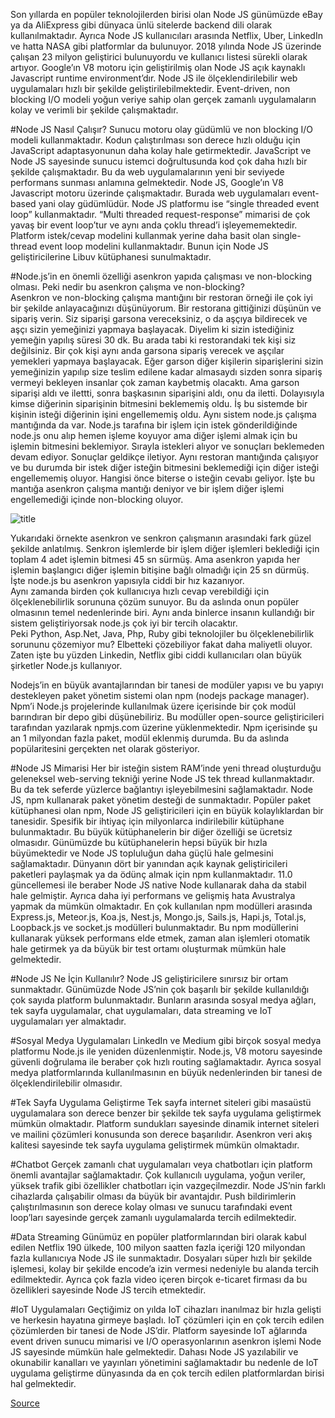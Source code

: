 Son yıllarda en popüler teknolojilerden birisi olan Node JS günümüzde eBay ya da AliExpress gibi dünyaca ünlü sitelerde backend dili olarak kullanılmaktadır. Ayrıca Node JS kullanıcıları arasında Netflix, Uber, LinkedIn ve hatta NASA gibi platformlar da bulunuyor. 2018 yılında Node JS üzerinde çalışan 23 milyon geliştirici bulunuyordu ve kullanıcı listesi sürekli olarak artıyor. Google’ın V8 motoru için geliştirilmiş olan Node JS açık kaynaklı Javascript runtime environment’dır. Node JS ile ölçeklendirilebilir web uygulamaları hızlı bir şekilde geliştirilebilmektedir. Event-driven, non blocking I/O modeli yoğun veriye sahip olan gerçek zamanlı uygulamaların kolay ve verimli bir şekilde çalışmaktadır.

#Node JS Nasıl Çalışır?
Sunucu motoru olay güdümlü ve non blocking I/O modeli kullanmaktadır. Kodun çalıştırılması son derece hızlı olduğu için JavaScript adaptasyonunun daha kolay hale getirmektedir. JavaScript ve Node JS sayesinde sunucu istemci doğrultusunda kod çok daha hızlı bir şekilde çalışmaktadır. Bu da web uygulamalarının yeni bir seviyede performans sunması anlamına gelmektedir. Node JS, Google’ın V8 Javascript motoru üzerinde çalışmaktadır. Burada web uygulamaları event-based yani olay güdümlüdür. Node JS platformu ise “single threaded event loop” kullanmaktadır. “Multi threaded request-response” mimarisi de çok yavaş bir event loop’tur ve aynı anda çoklu thread’i işleyememektedir. Platform istek/cevap modelini kullanmak yerine daha basit olan single-thread event loop modelini kullanmaktadır. Bunun için Node JS geliştiricilerine Libuv kütüphanesi sunulmaktadır.

#Node.js’in en önemli özelliği asenkron yapıda çalışması ve non-blocking olması.
Peki nedir bu asenkron çalışma ve non-blocking?  
Asenkron ve non-blocking çalışma mantığını bir restoran örneği ile çok iyi bir şekilde anlayacağınızı düşünüyorum. Bir restorana gittiğinizi düşünün ve sipariş verin. Siz siparişi garsona vereceksiniz, o da aşçıya bildirecek ve aşçı sizin yemeğinizi yapmaya başlayacak. Diyelim ki sizin istediğiniz yemeğin yapılış süresi 30 dk. Bu arada tabi ki restorandaki tek kişi siz değilsiniz. Bir çok kişi aynı anda garsona sipariş verecek ve aşçılar yemekleri yapmaya başlayacak. Eğer garson diğer kişilerin siparişlerini sizin yemeğinizin yapılıp size teslim edilene kadar almasaydı sizden sonra sipariş vermeyi bekleyen insanlar çok zaman kaybetmiş olacaktı. Ama garson siparişi aldı ve ilettti, sonra başkasının siparişini aldı, onu da iletti. Dolayısıyla kimse diğerinin siparişinin bitmesini beklememiş oldu. İş bu sistemde bir kişinin isteği diğerinin işini engellememiş oldu.
Aynı sistem node.js çalışma mantığında da var. Node.js tarafına bir işlem için istek gönderildiğinde node.js onu alıp hemen işleme koyuyor ama diğer işlemi almak için bu işlemin bitmesini beklemiyor. Sırayla istekleri alıyor ve sonuçları beklemeden devam ediyor. Sonuçlar geldikçe iletiyor. Aynı restoran mantığında çalışıyor ve bu durumda bir istek diğer isteğin bitmesini beklemediği için diğer isteği engellememiş oluyor. Hangisi önce biterse o isteğin cevabı geliyor. İşte bu mantığa asenkron çalışma mantığı deniyor ve bir işlem diğer işlemi engellemediği içinde non-blocking oluyor.

![title](https://miro.medium.com/max/2400/0*APswsNi3CbEJhetW.png)

Yukarıdaki örnekte asenkron ve senkron çalışmanın arasındaki fark güzel şekilde anlatılmış. Senkron işlemlerde bir işlem diğer işlemleri beklediği için toplam 4 adet işlemin bitmesi 45 sn sürmüş. Ama asenkron yapıda her işlemin başlangıcı diğer işlemin bitişine bağlı olmadığı için 25 sn dürmüş. İşte node.js bu asenkron yapısıyla ciddi bir hız kazanıyor.  
Aynı zamanda birden çok kullanıcıya hızlı cevap verebildiği için ölçeklenebilirlik sorununa çözüm sunuyor. Bu da aslında onun popüler olmasının temel nedenlerinde biri. Aynı anda binlerce insanın kullandığı bir sistem geliştiriyorsak node.js çok iyi bir tercih olacaktır.  
Peki Python, Asp.Net, Java, Php, Ruby gibi teknolojiler bu ölçeklenebilirlik sorununu çözemiyor mu? Elbetteki çözebiliyor fakat daha maliyetli oluyor. Zaten işte bu yüzden Linkedin, Netflix gibi ciddi kullanıcıları olan büyük şirketler Node.js kullanıyor.  

Nodejs’in en büyük avantajlarından bir tanesi de modüler yapısı ve bu yapıyı destekleyen paket yönetim sistemi olan npm (nodejs package manager).  
Npm’i Node.js projelerinde kullanılmak üzere içerisinde bir çok modül barındıran bir depo gibi düşünebiliriz. Bu modüller open-source geliştiricileri tarafından yazılarak npmjs.com üzerine yüklenmektedir. Npm içerisinde şu an 1 milyondan fazla paket, modül eklenmiş durumda. Bu da aslında popülaritesini gerçekten net olarak gösteriyor.

#Node JS Mimarisi
Her bir isteğin sistem RAM’inde yeni thread oluşturduğu geleneksel web-serving tekniği yerine Node JS tek thread kullanmaktadır. 
Bu da tek seferde yüzlerce bağlantıyı işleyebilmesini sağlamaktadır. Node JS, npm kullanarak paket yönetim desteği de sunmaktadır. Popüler paket kütüphanesi olan npm, Node JS geliştiricileri için en büyük kolaylıklardan bir tanesidir. Spesifik bir ihtiyaç için milyonlarca indirilebilir kütüphane bulunmaktadır. Bu büyük kütüphanelerin bir diğer özelliği se ücretsiz olmasıdır. Günümüzde bu kütüphanelerin hepsi büyük bir hızla büyümektedir ve Node JS topluluğun daha güçlü hale gelmesini sağlamaktadır. Dünyanın dört bir yanından açık kaynak geliştiricileri paketleri paylaşmak ya da ödünç almak için npm kullanmaktadır. 11.0 güncellemesi ile beraber Node JS native Node kullanarak daha da stabil hale gelmiştir. Ayrıca daha iyi performans ve gelişmiş hata Avustralya yapmak da mümkün olmaktadır. En çok kullanılan npm modülleri arasında Express.js, Meteor.js, Koa.js, Nest.js, Mongo.js, Sails.js, Hapi.js, Total.js, Loopback.js ve socket.js  modülleri bulunmaktadır. Bu npm modüllerini kullanarak yüksek performans elde etmek, zaman alan işlemleri otomatik hale getirmek ya da büyük bir test ortamı oluşturmak mümkün hale gelmektedir. 


#Node JS Ne İçin Kullanılır?
Node JS geliştiricilere sınırsız bir ortam sunmaktadır. Günümüzde Node JS’nin çok başarılı bir şekilde kullanıldığı çok sayıda platform bulunmaktadır. Bunların arasında sosyal medya ağları, tek sayfa uygulamalar, chat uygulamaları, data streaming ve IoT uygulamaları yer almaktadır. 

#Sosyal Medya Uygulamaları
LinkedIn ve Medium gibi birçok sosyal medya platformu Node.js ile yeniden düzenlenmiştir. Node.js, V8 motoru sayesinde güvenli doğrulama ile beraber çok hızlı routing sağlamaktadır. Ayrıca sosyal medya platformlarında kullanılmasının en büyük nedenlerinden bir tanesi de ölçeklendirilebilir olmasıdır.

#Tek Sayfa Uygulama Geliştirme
Tek sayfa internet siteleri gibi masaüstü uygulamalara son derece benzer bir şekilde tek sayfa uygulama geliştirmek mümkün olmaktadır. Platform sundukları sayesinde dinamik internet siteleri ve mailini çözümleri konusunda son derece başarılıdır. Asenkron veri akış kalitesi sayesinde tek sayfa uygulama geliştirmek mümkün olmaktadır.

#Chatbot
Gerçek zamanlı chat uygulamaları veya chatbotları için platform önemli avantajlar sağlamaktadır. Çok kullanıcılı uygulama, yoğun veriler, yüksek trafik gibi özellikler chatbotları için vazgeçilmezdir. Node JS’nin farklı cihazlarda çalışabilir olması da büyük bir avantajdır. Push bildirimlerin çalıştırılmasının son derece kolay olması ve sunucu tarafındaki event loop’ları sayesinde gerçek zamanlı uygulamalarda tercih edilmektedir.

#Data Streaming
Günümüz en popüler platformlarından biri olarak kabul edilen Netflix 190 ülkede, 100 milyon saatten fazla içeriği 120 milyondan fazla kullanıcıya Node JS ile sunmaktadır. Dosyaları süper hızlı bir şekilde işlemesi, kolay bir şekilde encode’a izin vermesi nedeniyle bu alanda tercih edilmektedir. Ayrıca çok fazla video içeren birçok e-ticaret firması da bu özellikleri sayesinde Node JS tercih etmektedir.

#IoT Uygulamaları
Geçtiğimiz on yılda IoT cihazları inanılmaz bir hızla gelişti ve herkesin hayatına girmeye başladı. IoT çözümleri için en çok tercih edilen çözümlerden bir tanesi de Node JS’dir. Platform sayesinde IoT ağlarında event driven sunucu mimarisi ve I/O operasyonlarının asenkron işlemi Node JS sayesinde mümkün hale gelmektedir. Dahası Node JS yazılabilir ve okunabilir kanalları ve yayınları yönetimini sağlamaktadır bu nedenle de IoT uygulama geliştirme dünyasında da en çok tercih edilen platformlardan birisi hal gelmektedir. 


[Source](https://www.limonhost.net/makaleler/nedir/node-js-nedir-ve-avantajlari-nelerdir/)
